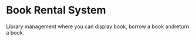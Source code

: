 ﻿# Book Rental System
Library management where you can display book, borrow a book andreturn a book.
